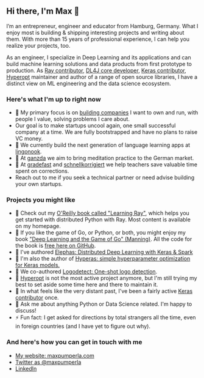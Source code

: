 ## Hi there, I'm Max 👋

I’m an entrepreneur, engineer and educator from Hamburg, Germany. What I enjoy most is building & shipping interesting projects and writing about them. With more than 15 years of professional experience, I can help you realize your projects, too.

As an engineer, I specialize in Deep Learning and its applications and can build machine learning solutions and data products from first prototype to production. As [Ray contributor](https://github.com/ray-project/ray/), [DL4J core developer](https://github.com/eclipse/deeplearning4j), [Keras contributor](https://github.com/keras-team/keras/graphs/contributors), [Hyperopt](https://github.com/hyperopt/hyperopt) maintainer and author of a range of open source libraries, I have a distinct view on ML engineering and the data science ecosystem.

### Here's what I'm up to right now

- 🔭 My primary focus is on [building companies](http://unbounded.limited) I want to own and run, with people I value, solving problems I care about.
- Our goal is to make startups uncool again, one small successful company at a time. We are fully bootstrapped and have no plans to raise VC money. 
- 🔭 We currently build the next generation of language learning apps at [lingonook](https://lingonook.com).
- 🔭 At [ganzda](https://ganzda.de) we aim to bring meditation practice to the German market.
- 🔭 At [gradefast](https://gradefa.st) and [schnellkorrigiert](https://schnellkorrigiert.de) we help teachers save valuable time spent on corrections.
- Reach out to me if you seek a technical partner or need advise building your own startups.

### Projects you might like

- 📖 Check out my [O'Reilly book called "Learning Ray"](https://maxpumperla.com/learning_ray/), which helps you get started with distributed Python with Ray. Most content is available on my homepage.
- 📖 If you like the game of Go, or Python, or both, you might enjoy my book ["Deep Learning and the Game of Go" (Manning)](https://www.amazon.com/Deep-Learning-Game-Max-Pumperla/dp/1617295329/). All the code for the book is [free here on GitHub](https://github.com/maxpumperla/deep_learning_and_the_game_of_go).  
- 🐍 I've authored [Elephas: Distributed Deep Learning with Keras & Spark](https://github.com/maxpumperla/elephas)
- 🐍 I'm also the author of [Hyperas: simple hyperparameter optimization for Keras models.](https://github.com/maxpumperla/hyperas)
- 🐍 We co-authored [Logodetect: One-shot logo detection](https://github.com/Heldenkombinat/Logodetect).
- 🐍 [Hyperopt](https://github.com/hyperopt/hyperopt) is not the most active project anymore, but I'm still trying my best to set aside some time here and there to maintain it.
- 🐍 In what feels like the very distant past, I've been a fairly active [Keras contributor](https://github.com/keras-team/keras) once.
- 💬 Ask me about anything Python or Data Science related. I'm happy to discuss!
- ⚡ Fun fact: I get asked for directions by total strangers all the time, even in foreign countries (and I have yet to figure out why).

### And here's how you can get in touch with me

* [My website: maxpumperla.com](https://maxpumperla.com/)
* [Twitter as @maxpumperla](https://twitter.com/maxpumperla)
* [LinkedIn](https://www.linkedin.com/in/max-pumperla-a8099354/)
